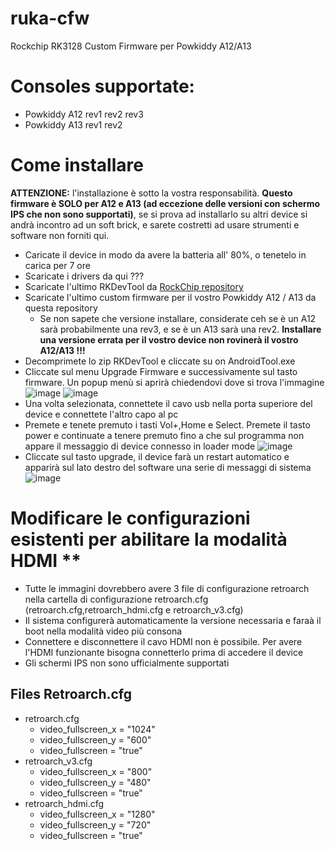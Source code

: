 # ruka-cfw
Rockchip RK3128 Custom Firmware per Powkiddy A12/A13

# Consoles supportate:

* Powkiddy A12 rev1 rev2 rev3
* Powkiddy A13 rev1 rev2

# Come installare

**ATTENZIONE:**
l'installazione è sotto la vostra responsabilità. **Questo firmware è SOLO per A12 e A13 (ad eccezione delle versioni con schermo IPS che non sono supportati)**, se si prova ad installarlo su altri device si andrà incontro ad un soft brick, e sarete costretti ad usare strumenti e software non forniti qui.
* Caricate il device in modo da avere la batteria all' 80%, o tenetelo in carica per 7 ore
* Scaricate i drivers da qui ???
* Scaricate l'ultimo RKDevTool da [RockChip repository](https://github.com/rockchip-linux/tools/tree/master/windows)
* Scaricate l'ultimo custom firmware per il vostro Powkiddy A12 / A13 da questa repository
  * Se non sapete che versione installare, considerate ceh se è un A12 sarà probabilmente una rev3, e se è un A13 sarà una rev2. **Installare una versione errata per il vostro device non rovinerà il vostro A12/A13 !!!**       
* Decomprimete lo zip RKDevTool e cliccate su on AndroidTool.exe
* Cliccate sul menu Upgrade Firmware e successivamente sul tasto firmware. Un popup menù si aprirà chiedendovi dove si trova l'immagine
 ![image](https://user-images.githubusercontent.com/67930710/117165619-f07fc500-adc5-11eb-9441-e06df588ec70.png)
 ![image](https://user-images.githubusercontent.com/67930710/117165910-32107000-adc6-11eb-865f-fc88471f2cfb.png)
* Una volta selezionata, connettete il cavo usb nella porta superiore del device e connettete l'altro capo al pc
* Premete e tenete premuto i tasti Vol+,Home e Select. Premete il tasto power e continuate a tenere premuto fino a che sul programma non appare il messaggio di device connesso in loader mode
![image](https://user-images.githubusercontent.com/67930710/117166647-da263900-adc6-11eb-9d1c-29bd802a3d48.png)
* Cliccate sul tasto upgrade, il device farà un restart automatico e apparirà sul lato destro del software una serie di messaggi di sistema
 ![image](https://user-images.githubusercontent.com/67930710/117166887-135ea900-adc7-11eb-9b39-0c9b830b5968.png)

# Modificare le configurazioni esistenti per abilitare la modalità HDMI **
* Tutte le immagini dovrebbero avere 3 file di configurazione retroarch nella cartella di configurazione retroarch.cfg (retroarch.cfg,retroarch_hdmi.cfg e retroarch_v3.cfg)
* Il sistema configurerà automaticamente la versione necessaria e faraà il boot nella modalità video più consona 
* Connettere e disconnettere il cavo HDMI non è possibile. Per avere l'HDMI funzionante bisogna connetterlo prima di accedere il device
* Gli schermi IPS non sono ufficialmente supportati
## Files Retroarch.cfg
* retroarch.cfg
  * video_fullscreen_x = "1024"
  * video_fullscreen_y = "600"
  * video_fullscreen = "true"
* retroarch_v3.cfg
  * video_fullscreen_x = "800"
  * video_fullscreen_y = "480"
  * video_fullscreen = "true"
* retroarch_hdmi.cfg
  * video_fullscreen_x = "1280"
  * video_fullscreen_y = "720"
  * video_fullscreen = "true"
